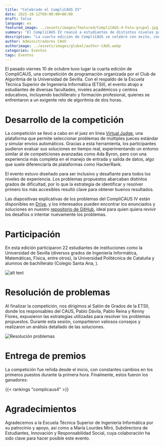 ```yaml
---
title: "Celebrado el CompliCAUS IV"
date: 2025-10-12T09:00:00+00:00
draft: false
language: es
featured_image: ../assets/images/featured/CompliCAUS-4-Foto-grupal.jpg
summary: "El CompliCAUS IV reunió a estudiantes de distintos niveles para una intensa competición de programación organizada por el Club de Algoritmia de la Universidad de Sevilla."
description: "La cuarta edición de CompliCAUS se celebró con éxito, congregando a estudiantes de diferentes instituciones y niveles académicos en un desafío de algoritmia de tres horas."
author: Administradores CAUS
authorimage: ../assets/images/global/author-CAUS.webp
categories: Eventos
tags: Eventos
---
```


El pasado viernes 10 de octubre tuvo lugar la cuarta edición de CompliCAUS, una competición de programación organizada por el Club de Algoritmia de la Universidad de Sevilla. Con el respaldo de la Escuela Técnica Superior de Ingeniería Informática (ETSII), el evento atrajo a estudiantes de diversas facultades, niveles académicos y centros educativos, incluyendo bachillerato y formación profesional, quienes se enfrentaron a un exigente reto de algoritmia de dos horas.

# Desarrollo de la competición

La competición se llevó a cabo en el juez en línea [Virtual Judge](https://vjudge.net), una plataforma que permite seleccionar problemas de múltiples jueces estándar y simular envíos automáticos. Gracias a esta herramienta, los participantes pudieron evaluar sus soluciones en tiempo real, experimentando un entorno similar al de competiciones avanzadas como Ada Byron, pero con una experiencia más completa en el manejo de entrada y salida de datos, algo que suele diferenciarla de plataformas como HackerRank.

El evento estuvo diseñado para ser inclusivo y desafiante para todos los niveles de experiencia. Los problemas propuestos abarcaban distintos grados de dificultad, por lo que la estrategia de identificar y resolver primero los más accesibles resultó clave para obtener buenos resultados.

Las diapositivas explicativas de los problemas del CompliCAUS IV están disponibles en [Drive](https://drive.google.com/drive/u/0/folders/1K6P_SPSrpOZKXy7ct-zD_Og-7G2T3T5s), y los interesados pueden encontrar los enunciados y soluciones en nuestro [repositorio de GitHub](https://github.com/algoritmiaUS/complicaus), ideal para quien quiera revivir los desafíos o intentar nuevamente los problemas.


# Participación

En esta edición participaron 22 estudiantes de instituciones como la Universidad de Sevilla (diversos grados de Ingeniería Informática, Matemáticas, Física, entre otros), la Universidad Politécnica de Cataluña y alumnos de bachillerato (Colegio Santa Ana, ).

![alt text](participantes1.jpg)


# Resolución de problemas

Al finalizar la competición, nos dirigimos al Salón de Grados de la ETSII, donde los responsables del CAUS, Pablo Dávila, Pablo Reina y Kenny Flores, expusieron las estrategias utilizadas para resolver los problemas propuestos. Durante esta sesión, compartieron valiosos consejos y realizaron un análisis detallado de las soluciones.  

![Resolución problemas](resolucion-problemas.jpg)

# Entrega de premios 

La competición fue reñida desde el inicio, con constantes cambios en los primeros puestos durante la primera hora. Finalmente, estos fueron los ganadores:


{{< rankings "complicaus4" >}}

# Agradecimientos 

Agradecemos a la Escuela Técnica Superior de Ingeniería Informática por su patrocinio y apoyo, así como a María Lourdes Miró, Subdirectora de Estudiantes, Innovación y Responsabilidad Social, cuya colaboración ha sido clave para hacer posible este evento.